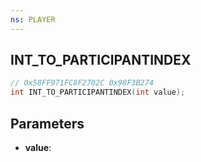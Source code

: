 ```yaml
---
ns: PLAYER
---
```

## INT_TO_PARTICIPANTINDEX

```c
// 0x58FF971FC8F2702C 0x98F3B274
int INT_TO_PARTICIPANTINDEX(int value);
```

## Parameters
* **value**:
